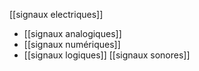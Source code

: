 [[signaux electriques]]
 - [[signaux analogiques]]
 - [[signaux numériques]]
 - [[signaux logiques]]
[[signaux sonores]]